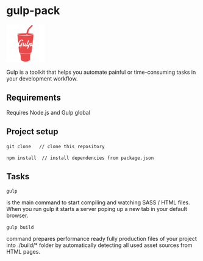 # gulp-pack
 <a href="https://gulpjs.com" align="left">
    <img width="100" height="100" src="https://github.com/devicons/devicon/blob/master/icons/gulp/gulp-plain.svg">
 </a>

Gulp is a toolkit that helps you automate painful or time-consuming tasks in your development workflow.

## Requirements
Requires Node.js and Gulp global

## Project setup
```
git clone   // clone this repository
```
```
npm install  // install dependencies from package.json
```

## Tasks
```
gulp
```
is the main command to start compiling and watching SASS / HTML files. When you run gulp it starts a server poping up a new tab in your default browser.
```
gulp build
```
command prepares performance ready fully production files of your project into ./build/* folder by automatically detecting all used asset sources from HTML pages.
